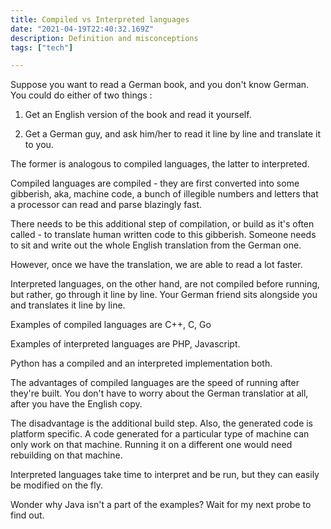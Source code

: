 ```yaml
---
title: Compiled vs Interpreted languages
date: "2021-04-19T22:40:32.169Z"
description: Definition and misconceptions
tags: ["tech"]

---
```


Suppose you want to read a German book, and you don't know German. You could do either of two things : 

1. Get an English version of the book and read it yourself.

2. Get a German guy, and ask him/her to read it line by line and translate it to you.

The former is analogous to compiled languages, the latter to interpreted.

Compiled languages are compiled - they are first converted into some gibberish, aka, machine code, a bunch of illegible numbers and letters that a processor can read and parse blazingly fast.

There needs to be this additional step of compilation, or build as it's often called - to translate human written code to this gibberish. Someone needs to sit and write out the whole English translation from the German one.

However, once we have the translation, we are able to read a lot faster.

Interpreted languages, on the other hand, are not compiled before running, but rather, go through it line by line. Your German friend sits alongside you and translates it line by line. 

Examples of compiled languages are C++, C, Go 

Examples of interpreted languages are PHP, Javascript.

Python has a compiled and an interpreted implementation both.

The advantages of compiled languages are the speed of running after they're built. You don't have to worry about the German translatior at all, after you have the English copy.

The disadvantage is the additional build step. 
Also, the generated code is platform specific. A code generated for a particular type of machine can only work on that machine. Running it on a different one would need rebuilding on that machine.

Interpreted languages take time to interpret and be run, but they can easily be modified on the fly.

Wonder why Java isn't a part of the examples? Wait for my next probe to find out.
